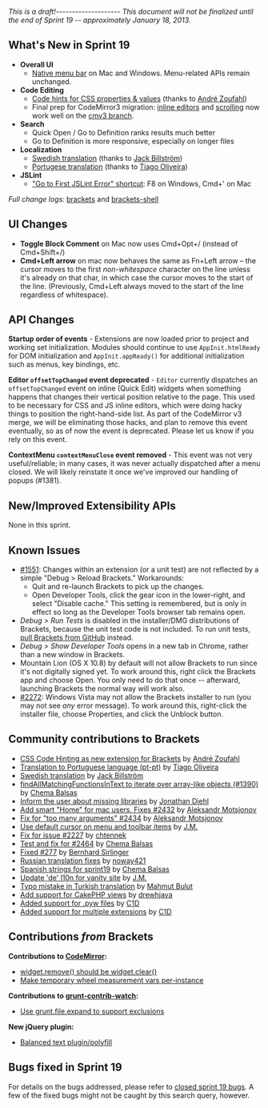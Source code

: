 _This is a draft!_--------------------
_This document will not be finalized until the end of Sprint 19 -- approximately January 18, 2013._

What's New in Sprint 19
-----------------------
* **Overall UI**
    * [Native menu bar](https://trello.com/board/brackets/4f90a6d98f77505d7940ce88) on Mac and Windows. Menu-related APIs remain unchanged.
* **Code Editing**
    * [Code hints for CSS properties & values](https://github.com/adobe/brackets/pull/2492) (thanks to [André Zoufahl](https://github.com/zoufahl))
    * Final prep for CodeMirror3 migration: [inline editors](https://trello.com/card/2-codemirror-3-inline-editor-size-vertically/4f90a6d98f77505d7940ce88/651) and [scrolling](https://trello.com/card/3-codemirror-3-scrolling/4f90a6d98f77505d7940ce88/652) now work well on the [cmv3 branch](https://github.com/adobe/brackets/compare/master...cmv3).
* **Search**
    * Quick Open / Go to Definition ranks results much better
    * Go to Definition is more responsive, especially on longer files
* **Localization**
    * [Swedish translation](https://github.com/adobe/brackets/pull/2477) (thanks to [Jack Billström](https://github.com/jackbillstrom))
    * [Portugese translation](https://github.com/adobe/brackets/pull/2582) (thanks to [Tiago Oliveira](https://github.com/Tiagoliveira))
* **JSLint**
    * ["Go to First JSLint Error" shortcut](https://github.com/adobe/brackets/pull/2525): F8 on Windows, Cmd+' on Mac


_Full change logs:_ [brackets](https://github.com/adobe/brackets/compare/sprint-18...sprint-19#commits_bucket) and [brackets-shell](https://github.com/adobe/brackets-shell/compare/sprint-18...sprint-19#commits_bucket)


UI Changes
----------
* **Toggle Block Comment** on Mac now uses Cmd+Opt+/ (instead of Cmd+Shift+/)
* **Cmd+Left arrow** on mac now behaves the same as Fn+Left arrow &ndash; the cursor moves to the first _non-whitespace_ character on the line unless it's already on that char, in which case the cursor moves to the start of the line. (Previously, Cmd+Left always moved to the start of the line regardless of whitespace).


API Changes
-----------
**Startup order of events** - Extensions are now loaded prior to project and working set initialization. Modules should continue to use ``AppInit.htmlReady`` for DOM initialization and ``AppInit.appReady()`` for additional initialization such as menus, key bindings, etc.

**Editor `offsetTopChanged` event deprecated** - `Editor` currently dispatches an `offsetTopChanged` event on inline (Quick Edit) widgets when something happens that changes their vertical position relative to the page. This used to be necessary for CSS and JS inline editors, which were doing hacky things to position the right-hand-side list. As part of the CodeMirror v3 merge, we will be eliminating those hacks, and plan to remove this event eventually, so as of now the event is deprecated. Please let us know if you rely on this event.

**ContextMenu `contextMenuClose` event removed** - This event was not very useful/reliable; in many cases, it was never actually dispatched after a menu closed. We will likely reinstate it once we've improved our handling of popups (#1381).

New/Improved Extensibility APIs
-------------------------------
None in this sprint.

Known Issues
------------
* [#1551](https://github.com/adobe/brackets/issues/1551): Changes within an extension (or a unit test) are not reflected by a simple "Debug > Reload Brackets." Workarounds:
    * Quit and re-launch Brackets to pick up the changes.
    * Open Developer Tools, click the gear icon in the lower-right, and select "Disable cache." This setting is remembered, but is only in effect so long as the Developer Tools browser tab remains open.
* _Debug > Run Tests_ is disabled in the installer/DMG distributions of Brackets, because the unit test code is not included. To run unit tests, [pull Brackets from GitHub](https://github.com/adobe/brackets/wiki/How-to-Hack-on-Brackets#wiki-getcode) instead.
* _Debug > Show Developer Tools_ opens in a new tab in Chrome, rather than a new window in Brackets.
* Mountain Lion (OS X 10.8) by default will not allow Brackets to run since it's not digitally signed yet.  To work around this, right click the Brackets app and choose Open.  You only need to do that once -- afterward, launching Brackets the normal way will work also.
* [#2272](https://github.com/adobe/brackets/issues/2272): Windows Vista may not allow the Brackets installer to run (you may not see _any_ error message). To work around this, right-click the installer file, choose Properties, and click the Unblock button.


Community contributions to Brackets
-----------------------------------
* [CSS Code Hinting as new extension for Brackets](https://github.com/adobe/brackets/pull/2498) by [André Zoufahl](https://github.com/zoufahl)
* [Translation to Portuguese language (pt-pt)](https://github.com/adobe/brackets/pull/2582) by [Tiago Oliveira](https://github.com/Tiagoliveira)
* [Swedish translation](https://github.com/adobe/brackets/pull/2338) by [Jack Billström](https://github.com/jackbillstrom)
* [findAllMatchingFunctionsInText to iterate over array-like objects (#1390)](https://github.com/adobe/brackets/pull/2317) by [Chema Balsas](https://github.com/jbalsas)
* [Inform the user about missing libraries](https://github.com/adobe/brackets/pull/2440) by [Jonathan Diehl](https://github.com/jdiehl)
* [Add smart "Home" for mac users. Fixes #2432](https://github.com/adobe/brackets/pull/2483) by [Aleksandr Motsjonov](https://github.com/soswow)
* [Fix for "too many arguments" #2434](https://github.com/adobe/brackets/pull/2484) by [Aleksandr Motsjonov](https://github.com/soswow)
* [Use default cursor on menu and toolbar items](https://github.com/adobe/brackets/pull/2144) by [J.M.](https://github.com/mynetx)
* [Fix for issue #2227](https://github.com/adobe/brackets/pull/2446) by [chtennek](https://github.com/chtennek)
* [Test and fix for #2464](https://github.com/adobe/brackets/pull/2465) by [Chema Balsas](https://github.com/jbalsas)
* [Fixed #277](https://github.com/adobe/brackets/pull/2553) by [Bernhard Sirlinger](https://github.com/WebsiteDeveloper)
* [Russian translation fixes](https://github.com/adobe/brackets/pull/2437) by [noway421](https://github.com/noway421)
* [Spanish strings for sprint19](https://github.com/adobe/brackets/pull/2589) by [Chema Balsas](https://github.com/jbalsas)
* [Update 'de' l10n for vanity site](https://github.com/adobe/brackets/pull/2438) by [J.M.](https://github.com/mynetx)
* [Typo mistake in Turkish translation](https://github.com/adobe/brackets/pull/2460) by [Mahmut Bulut](https://github.com/vertexclique)
* [Add support for CakePHP views](https://github.com/adobe/brackets/pull/2430) by [drewhjava](https://github.com/drewhjava)
* [Added support for .pyw files](https://github.com/adobe/brackets/pull/2461) by [C1D](https://github.com/C1D)
* [Added support for multiple extensions](https://github.com/adobe/brackets/pull/2466) by [C1D](https://github.com/C1D)


Contributions _from_ Brackets
-----------------------------
**Contributions to [CodeMirror](https://github.com/marijnh/CodeMirror):**
* [widget.remove() should be widget.clear()](https://github.com/marijnh/CodeMirror/commit/db1b28207d5b8b799d7202cf47bb9ece1c0afb3c)
* [Make temporary wheel measurement vars per-instance](https://github.com/marijnh/CodeMirror/commit/ece10c7208da8f36001f3ff02a86d0bd6612c0bb)

**Contributions to [grunt-contrib-watch](https://github.com/gruntjs/grunt-contrib-watch):**
* [Use grunt.file.expand to support exclusions](https://github.com/gruntjs/grunt-contrib-watch/pull/30)

**New jQuery plugin:**
* [Balanced text plugin/polyfill](https://github.com/adobe-webplatform/balance-text)

Bugs fixed in Sprint 19
-----------------------
For details on the bugs addressed, please refer to [closed sprint 19 bugs](https://github.com/adobe/brackets/issues?labels=&milestone=6&state=closed). A few of the fixed bugs might not be caught by this search query, however.